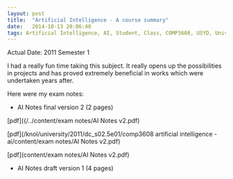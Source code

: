 ```yaml
---
layout: post
title:  "Artificial Intelligence - A course summary"
date:   2014-10-13 20:06:40
tags: Artificial Intelligence, AI, Student, Class, COMP3608, USYD, University of Sydney
---
```


Actual Date: 2011 Semester 1

I had a really fun time taking this subject. It really opens up the possibilities in projects and has proved extremely beneficial in  works which were undertaken years after.

Here were my exam notes:

- AI Notes final version 2 (2 pages) 

[pdf]({/../content/exam notes/AI Notes v2.pdf)

[pdf](/knol/university/2011/dc_s02.5e01/comp3608 artificial intelligence - ai/content/exam notes/AI Notes v2.pdf)

[pdf](content/exam notes/AI Notes v2.pdf)

- AI Notes draft version 1 (4 pages)

